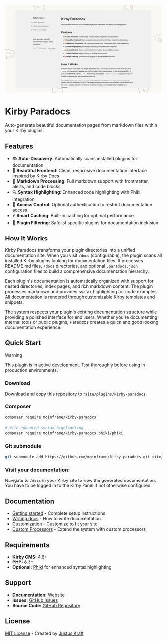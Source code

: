 ![Kirby Paradocs](kirby-paradocs.jpg)

# Kirby Paradocs

Auto-generate beautiful documentation pages from markdown files within your Kirby plugins.

## Features

- 📚 **Auto-Discovery**: Automatically scans installed plugins for documentation
- 🎨 **Beautiful Frontend**: Clean, responsive documentation interface inspired by Kirby Docs
- 📝 **Markdown Processing**: Full markdown support with frontmatter, alerts, and code blocks
- 🔍 **Syntax Highlighting**: Enhanced code highlighting with Phiki integration
- 🔐 **Access Control**: Optional authentication to restrict documentation access
- ⚡ **Smart Caching**: Built-in caching for optimal performance
- 🎯 **Plugin Filtering**: Safelist specific plugins for documentation inclusion

## How It Works

Kirby Paradocs transforms your plugin directories into a unified documentation site. When you visit `/docs` (configurable), the plugin scans all installed Kirby plugins looking for documentation files. It processes README.md files, `/docs` directories, and optional `.paradocs.json` configuration files to build a comprehensive documentation hierarchy.

Each plugin's documentation is automatically organized with support for nested directories, index pages, and rich markdown content. The plugin processes markdown and provides syntax highlighting for code examples. All documentation is rendered through customizable Kirby templates and snippets.

The system respects your plugin's existing documentation structure while providing a polished interface for end users. Whether you're documenting internal tools or public plugins, Paradocs creates a quick and good looking documentation experience.

## Quick Start

> [!WARNING]
> This plugin is in active development. Test thoroughly before using in production environments.


### Download

Download and copy this repository to `/site/plugins/kirby-paradocs`.

### Composer

```bash
composer require moinframe/kirby-paradocs

# With enhanced syntax highlighting
composer require moinframe/kirby-paradocs phiki/phiki
```

### Git submodule

```sh
git submodule add https://github.com/moinframe/kirby-paradocs.git site/plugins/kirby-paradocs
```

### Visit your documentation:
Navigate to `/docs` in your Kirby site to view the generated documentation. You have to be logged in to the Kirby Panel if not otherwise configured.

## Documentation

- [Getting started](https://moinfra.me/docs/moinframe-paradocs/01-getting-started) - Complete setup instructions
- [Writing docs](https://moinfra.me/docs/moinframe-paradocs/02-write-docs) - How to write documentation
- [Customization](https://moinfra.me/docs/moinframe-paradocs/03-customization) - Customize to fit your site
- [Custom Processors](https://moinfra.me/docs/moinframe-paradocs/04-custom-processors) - Extend the system with custom processors

## Requirements

- **Kirby CMS:** 4.6+
- **PHP:** 8.3+
- **Optional:** [Phiki](https://github.com/phiki/phiki) for enhanced syntax highlighting

## Support

- **Documentation:** [Website](https://moinfra.me/docs/moinframe-paradocs)
- **Issues:** [GitHub Issues](https://github.com/moinframe/kirby-paradocs/issues)
- **Source Code:** [GitHub Repository](https://github.com/moinframe/kirby-paradocs)

## License

[MIT License](LICENSE.md) - Created by [Justus Kraft](https://moinfra.me)
